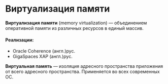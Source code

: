 # Виртуализация памяти
**Виртуализация памяти** (memory virtualization) — объединением оперативной памяти из различных ресурсов в единый массив. 
#### Реализации: 
+ Oracle Coherence (англ.)рус.
+ GigaSpaces XAP (англ.)рус.

**Виртуальная память** — изоляция адресного пространства приложения от всего адресного пространства. Применяется во всех современных ОС.

